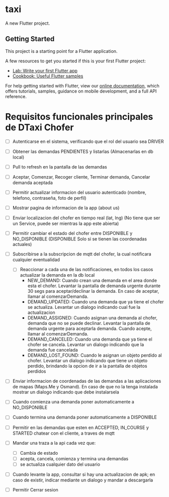 # taxi

A new Flutter project.

## Getting Started

This project is a starting point for a Flutter application.

A few resources to get you started if this is your first Flutter project:

- [Lab: Write your first Flutter app](https://flutter.dev/docs/get-started/codelab)
- [Cookbook: Useful Flutter samples](https://flutter.dev/docs/cookbook)

For help getting started with Flutter, view our
[online documentation](https://flutter.dev/docs), which offers tutorials,
samples, guidance on mobile development, and a full API reference.

# Requisitos funcionales principales de DTaxi Chofer

- [ ] Autenticarse en el sistema, verificando que el rol del usuario sea DRIVER
- [ ] Obtener las demandas PENDIENTES y listarlas (Almacenarlas en db local)
- [ ] Pull to refresh en la pantalla de las demandas
- [ ] Aceptar, Comenzar, Recoger cliente, Terminar demanda, Cancelar demanda aceptada
- [ ] Permitir actualizar informacion del usuario autenticado (nombre, telefono, contraseña, foto de perfil)
- [ ] Mostrar pagina de informacion de la app (about us)
- [ ] Enviar localizacion del chofer en tiempo real (lat, lng) (No tiene que ser un Service, puede ser mientras la app este abierta)
- [ ] Permitir cambiar el estado del chofer entre DISPONIBLE y NO_DISPONIBLE
    (DISPONIBLE Solo si se tienen las coordenadas actuales)
- [ ] Subscribirse a la subscripcion de mqtt del chofer, la cual notificara cualquier eventualidad
    - [ ] Reaccionar a cada una de las notificaciones, en todos los casos actualizar la demanda en la db local
        - NEW_DEMAND: Cuando crean una demanda en el area donde esta el chofer. Levantar la pantalla de demanda urgente 
            durante 30 segs para aceptar/declinar la demanda. En caso de aceptar, llamar al comenzarDemanda.
        - DEMAND_UPDATED: Cuando una demanda que ya tiene el chofer se actualiza. Levantar un dialogo indicando cual fue
            la actualizacion 
        - DEMAND_ASSIGNED: Cuando asignan una demanda al chofer, demanda que no se puede declinar. Levantar la pantalla de demanda urgente para aceptarla demanda. Cuando acepte, llamar al comenzarDemanda.
        - DEMAND_CANCELED: Cuando una demanda que ya tiene el chofer se cancela. Levantar un dialogo indicando que la demanda fue cancelada 
        - DEMAND_LOST_FOUND: Cuando le asignan un objeto perdido al chofer. Levantar un dialogo indicando que tiene un objeto perdido, brindando la opcion de ir a la pantalla de objetos perdidos
- [ ] Enviar informacion de coordenadas de las demandas a las aplicaciones de mapas (Maps.Me y Osmand). En caso de que no la tenga instalada mostrar 
    un dialogo indicando que debe instalarsela
- [ ] Cuando comienza una demanda poner automaticamente a NO_DISPONIBLE
- [ ] Cuando termina una demanda poner automaticamente a DISPONIBLE
- [ ] Permitir en las demandas que esten en ACCEPTED, IN_COURSE y STARTED chatear con el cliente, a traves de mqtt
- [ ] Mandar una traza a la api cada vez que:
    - [ ] Cambia de estado
    - [ ] acepta, cancela, comienza y termina una demandas
    - [ ] se actualiza cualquier dato del usuario
- [ ] Cuando levante la app, consultar si hay una actualizacion de apk; en caso de existir, indicar mediante un dialogo y mandar a descargarla
- [ ] Permitir Cerrar sesion





